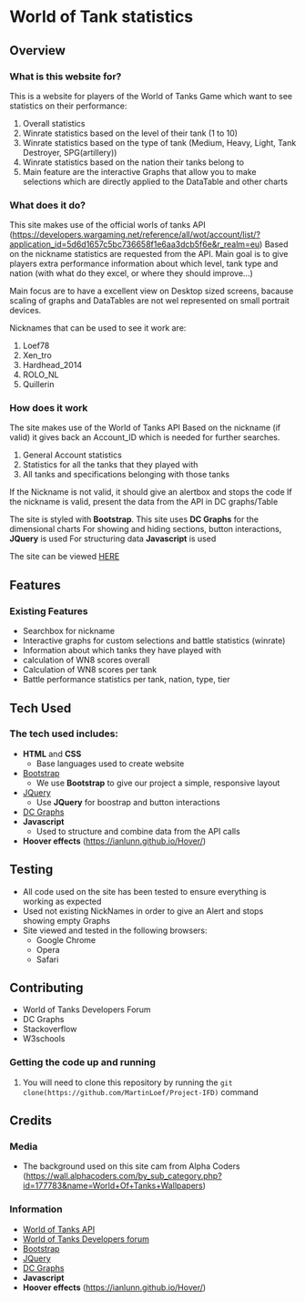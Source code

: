 # World of Tank statistics
 
## Overview
 
### What is this website for?
 
This is a website for players of the World of Tanks Game which want to see statistics on their performance:
1.  Overall statistics
2.  Winrate statistics based on the level of their tank (1 to 10)
3.  Winrate statistics based on the type of tank (Medium, Heavy, Light, Tank Destroyer, SPG(artillery))
4.  Winrate statistics based on the nation their tanks belong to
5.  Main feature are the interactive Graphs that allow you to make selections which are directly applied to the DataTable and other charts

 
### What does it do?
 
This site makes use of the official worls of tanks API (https://developers.wargaming.net/reference/all/wot/account/list/?application_id=5d6d1657c5bc736658f1e6aa3dcb5f6e&r_realm=eu)
Based on the nickname statistics are requested from the API.
Main goal is to give players extra performance information about which level, tank type and nation (with what do they excel, or where they should improve...)

Main focus are to have a excellent view on Desktop sized screens, bacause scaling of graphs and DataTables are not wel represented on small portrait devices.

Nicknames that can be used to see it work are:
1.  Loef78
2.  Xen_tro
3.  Hardhead_2014
4.  ROLO_NL
5.  Quillerin
 
### How does it work
 
The site makes use of the World of Tanks API
Based on the nickname (if valid) it gives back an Account_ID which is needed for further searches.
1.  General Account statistics
2.  Statistics for all the tanks that they played with
3.  All tanks and specifications belonging with those tanks

If the Nickname is not valid, it should give an alertbox and stops the code
If the nickname is valid, present the data from the API in DC graphs/Table

The site is styled with **Bootstrap**. 
This site uses **DC Graphs** for the dimensional charts
For showing and hiding sections, button interactions, **JQuery** is used
For structuring data **Javascript** is used

The site can be viewed [HERE](https://martinloef.github.io/project-2-interactive-front-end/)

## Features
 
### Existing Features
- Searchbox for nickname
- Interactive graphs for custom selections and battle statistics (winrate)
- Information about which tanks they have played with
- calculation of WN8 scores overall
- Calculation of WN8 scores per tank
- Battle performance statistics per tank, nation, type, tier

## Tech Used

### The tech used includes:
- **HTML** and **CSS**
  - Base languages used to create website
- [Bootstrap](http://getbootstrap.com/)
    - We use **Bootstrap** to give our project a simple, responsive layout
- [JQuery](https://jquery.com)
    - Use **JQuery** for boostrap and button interactions
- [DC Graphs](https://dc-js.github.io/dc.js//)
- **Javascript**
    - Used to structure and combine data from the API calls
- **Hoover effects** (https://ianlunn.github.io/Hover/)

## Testing
- All code used on the site has been tested to ensure everything is working as expected
- Used not existing NickNames in order to give an Alert and stops showing empty Graphs
- Site viewed and tested in the following browsers:
  - Google Chrome
  - Opera
  - Safari

## Contributing

 -  World of Tanks Developers Forum
 -  DC Graphs
 -  Stackoverflow
 -  W3schools
 
### Getting the code up and running
1. You will need to clone this repository by running the ```git clone(https://github.com/MartinLoef/Project-IFD)``` command


## Credits

### Media
- The background used on this site cam from Alpha Coders (https://wall.alphacoders.com/by_sub_category.php?id=177783&name=World+Of+Tanks+Wallpapers)


### Information
- [World of Tanks API](https://developers.wargaming.net/reference/all/wot/account/list/?application_id=5d6d1657c5bc736658f1e6aa3dcb5f6e&r_realm=eu)
- [World of Tanks Developers forum](http://forum.worldoftanks.eu/index.php?/forum/1781-wargaming-developer-partner-program/)
- [Bootstrap](http://getbootstrap.com/)
- [JQuery](https://jquery.com)
- [DC Graphs](https://dc-js.github.io/dc.js//)
- **Javascript**
- **Hoover effects** (https://ianlunn.github.io/Hover/)